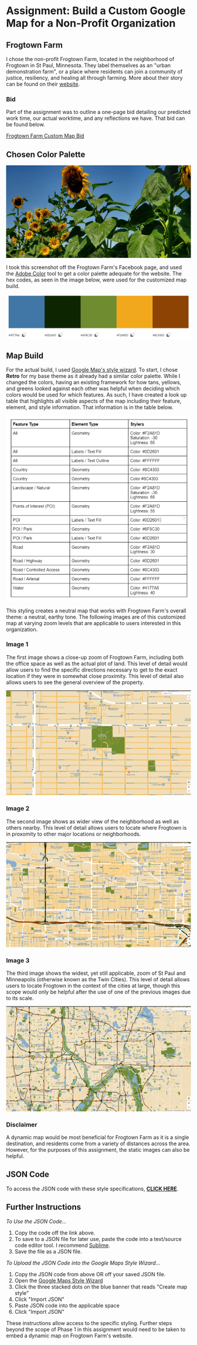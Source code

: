 # Assignment: Build a Custom Google Map for a Non-Profit Organization

## Frogtown Farm
I chose the non-profit Frogtown Farm, located in the neighborhood of Frogtown in St Paul, Minnesota. They label themselves as an "urban demonstration farm", or a place where residents can join a community of justice, resiliency, and healing all through farming. More about their story can be found on their [website](https://www.frogtownfarm.org/our-story).

### Bid
Part of the assignment was to outline a one-page bid detailing our predicted work time, our actual worktime, and any reflections we have. That bid can be found below.

[Frogtown Farm Custom Map Bid](https://docs.google.com/document/d/12V-mAftlSnxJYfZbM_uPSWTB29vFRJ-qKqLHoqfiCWE/edit?usp=sharing)

## Chosen Color Palette 
![Frogtown Farm Screenshot, an image with multiple sunflowers](/Capture.PNG)

I took this screenshot off the Frogtown Farm's Facebook page, and used the [Adobe Color](https://color.adobe.com/create/image) tool to get a color palette adequate for the website. The hex codes, as seen in the image below, were used for the customized map build.

![Frogtown Farm Color Palette](/Colors.PNG)

## Map Build
For the actual build, I used [Google Map's style wizard](https://mapstyle.withgoogle.com/). To start, I chose **Retro** for my base theme as it already had a similar color palette. While I changed the colors, having an existing framework for how tans, yellows, and greens looked against each other was helpful when deciding which colors would be used for which features. As such, I have created a look up table that highlights all visible aspects of the map including their feature, element, and style information. That information is in the table below.

![Look Up Table](/LookUp.PNG)

This styling creates a neutral map that works with Frogtown Farm's overall theme: a neutral, earthy tone. The following images are of this customized map at varying zoom levels that are applicable to users interested in this organization.

### Image 1
The first image shows a close-up zoom of Frogtown Farm, including both the office space as well as the actual plot of land. This level of detail would allow users to find the specific directions necessary to get to the exact location if they were in somewhat close proximity. This level of detail also allows users to see the general overview of the property.

![First Image](/Frog1.PNG)

### Image 2
The second image shows as wider view of the neighborhood as well as others nearby. This level of detail allows users to locate where Frogtown is in proxomity to other major locations or neighborhoods. 

![Second Image](/Frog2.PNG)

### Image 3
The third image shows the widest, yet still applicable, zoom of St Paul and Minneapolis (otherwise known as the Twin Cities). This level of detail allows users to locate Frogtown in the context of the cities at large, though this scope would only be helpful after the use of one of the previous images due to its scale. 

![Third Image](/Frog3.PNG)

### Disclaimer
A dynamic map would be most beneficial for Frogtown Farm as it is a single destination, and residents come from a variety of distances across the area. However, for the purposes of this assignment, the static images can also be helpful. 

## JSON Code
To access the JSON code with these style specifications, **[CLICK HERE](/FrogtownCustomMap.json)**.

## Further Instructions

*To Use the JSON Code...*
1. Copy the code off the link above.
2. To save to a JSON file for later use, paste the code into a text/source code editor tool. I recommend [Sublime](https://www.sublimetext.com/).
3. Save the file as a JSON file.

*To Upload the JSON Code into the Google Maps Style Wizard...*
1. Copy the JSON code from above OR off your saved JSON file.
2. Open the [Google Maps Style Wizard](https://mapstyle.withgoogle.com/)
3. Click the three stacked dots on the blue banner that reads "Create map style"
4. Click "Import JSON"
5. Paste JSON code into the applicable space
6. Click "Import JSON"

These instructions allow access to the specific styling. Further steps beyond the scope of Phase 1 in this assignment would need to be taken to embed a dynamic map on Frogtown Farm's website.
